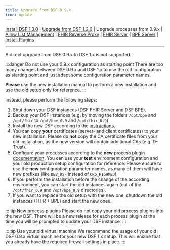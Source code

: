 ```yaml
---
title: Upgrade from DSF 0.9.x
icon: update
---
```

 [Install DSF 1.3.0](install.md) | [Upgrade from DSF 1.2.0](upgrade-from-1.md) | Upgrade processes from 0.9.x | [Allow List Management](allowList-mgm.md) | [FHIR Reverse Proxy](fhir-reverse-proxy/README.md) | [FHIR Server](fhir/README.md) | [BPE Server](bpe/README.md) | [Install Plugins](install-plugins.md)  

---

A direct upgrade from DSF 0.9.x to DSF 1.x is not supported. 

:::danger Do not use your 0.9.x configuration as starting point
There are too many changes between DSF 0.9.x and DSF 1.x to use the old configuration as starting point and just adapt some configuration parameter names.

**Please** use the new installation manual to perform a new installation and use the old setup only for reference.
:::


Instead, please perform the following steps:


1. Shut down your DSF instances (DSF FHIR Server and DSF BPE).
2. Backup your DSF instances (e.g. by moving the folders `/opt/bpe` and `/opt/fhir` to `/opt/bpe_0.9` and `/opt/fhir_0.9`)
3. Install the new DSF according to the [instructions](install).
4. You can copy **your** certificates (server- and client certificates) to your new installation. Please do **not** copy the CA certificate files from your old installation, as the new version will contain additional CAs (e.g. D-Trust).
5. Configure your processes according to the **new** process plugin [documentation](./install-plugins). You can use your **test** environment configuration and your old production setup configuration for reference. Please ensure to use the **new** configuration parameter names, as many of them will have new prefixes (like `DEV_DSF` instead of `ORG_HIGHMED`).
6. If you perform the installation before the change of the according environment, you can start the old instances again (out of the `/opt/fhir_0.9` and `/opt/bpe_0.9` directories).
7. If you want to replace the old setup with the new one, shutdown the old instances (FHIR + BPE) and start the new ones.

::: tip New process plugins
Please do not copy your old process plugins into the new DSF. There will be a new release for each process plugin at the time you will be prompted to update your DSF instance.
:::

::: tip Use your old virtual machine
We recommand the usage of your old DSF 0.9.x virtual machine for your new DSF 1.x setup. This will ensure that you already have the required firewall settings in place.
:::